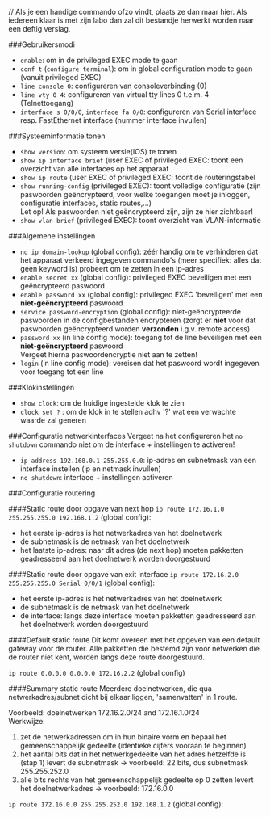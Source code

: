 // Als je een handige commando ofzo vindt, plaats ze dan maar hier. Als iedereen klaar is met zijn labo dan zal dit bestandje herwerkt worden naar een deftig verslag.

###Gebruikersmodi

* `enable`: om in de privileged EXEC mode te gaan
* `conf t` (`configure terminal`): om in global configuration mode te gaan (vanuit privileged EXEC)
* `line console 0`: configureren van consoleverbinding (0)
* `line vty 0 4`: configureren van virtual tty lines 0 t.e.m. 4 (Telnettoegang)
* `interface s 0/0/0`, `interface fa 0/0`: configureren van Serial interface resp. FastEthernet interface (nummer interface invullen)

###Systeeminformatie tonen

* `show version`: om systeem versie(IOS) te tonen
* `show ip interface brief` (user EXEC of privileged EXEC: toont een overzicht van alle interfaces op het apparaat
* `show ip route` (user EXEC of privileged EXEC: toont de routeringstabel
* `show running-config` (privileged EXEC): toont volledige configuratie (zijn paswoorden geëncrypteerd, voor welke toegangen moet je inloggen, configuratie interfaces, static routes,...)  
   Let op! Als paswoorden niet geëncrypteerd zijn, zijn ze hier zichtbaar!
* `show vlan brief` (privileged EXEC): toont overzicht van VLAN-informatie
   
###Algemene instellingen

* `no ip domain-lookup` (global config): zéér handig om te verhinderen dat het apparaat verkeerd ingegeven commando's (meer specifiek: alles dat geen keyword is) probeert om te zetten in een ip-adres
* `enable secret xx` (global config): privileged EXEC beveiligen met een geëncrypteerd paswoord
* `enable password xx` (global config): privileged EXEC 'beveiligen' met een **niet-geëncrypteerd** paswoord
* `service password-encryption` (global config): niet-geëncrypteerde paswoorden in de configbestanden encrypteren (zorgt er **niet** voor dat paswoorden geëncrypteerd worden **verzonden** i.g.v. remote access)
* `password xx` (in line config mode): toegang tot de line beveiligen met een **niet-geëncrypteerd** paswoord  
   Vergeet hierna paswoordencryptie niet aan te zetten!
* `login` (in line config mode): vereisen dat het paswoord wordt ingegeven voor toegang tot een line

###Klokinstellingen

* `show clock`: om de huidige ingestelde klok te zien
* `clock set ?` : om de klok in te stellen adhv '?' wat een verwachte waarde zal generen

###Configuratie netwerkinterfaces
Vergeet na het configureren het `no shutdown` commando niet om de interface + instellingen te activeren!

* `ip address 192.168.0.1 255.255.0.0`: ip-adres en subnetmask van een interface instellen (ip en netmask invullen)
* `no shutdown`: interface + instellingen activeren

###Configuratie routering

####Static route door opgave van next hop
`ip route 172.16.1.0 255.255.255.0 192.168.1.2` (global config):

* het eerste ip-adres is het netwerkadres van het doelnetwerk
* de subnetmask is de netmask van het doelnetwerk
* het laatste ip-adres: naar dit adres (de next hop) moeten pakketten geadresseerd aan het doelnetwerk worden doorgestuurd

####Static route door opgave van exit interface
`ip route 172.16.2.0 255.255.255.0 Serial 0/0/1` (global config): 

* het eerste ip-adres is het netwerkadres van het doelnetwerk
* de subnetmask is de netmask van het doelnetwerk
* de interface: langs deze interface moeten pakketten geadresseerd aan het doelnetwerk worden doorgestuurd

####Default static route
Dit komt overeen met het opgeven van een default gateway voor de router. Alle pakketten die bestemd zijn voor netwerken die de router niet kent, worden langs deze route doorgestuurd.

`ip route 0.0.0.0 0.0.0.0 172.16.2.2` (global config)

####Summary static route
Meerdere doelnetwerken, die qua netwerkadres/subnet dicht bij elkaar liggen, 'samenvatten' in 1 route.

Voorbeeld: doelnetwerken 172.16.2.0/24 and 172.16.1.0/24  
Werkwijze:

1. zet de netwerkadressen om in hun binaire vorm en bepaal het gemeenschappelijk gedeelte (identieke cijfers vooraan te beginnen)
2. het aantal bits dat in het netwerkgedeelte van het adres hetzelfde is (stap 1) levert de subnetmask -> voorbeeld: 22 bits, dus subnetmask 255.255.252.0
3. alle bits rechts van het gemeenschappelijk gedeelte op 0 zetten levert het doelnetwerkadres -> voorbeeld: 172.16.0.0

`ip route 172.16.0.0 255.255.252.0 192.168.1.2` (global config):
